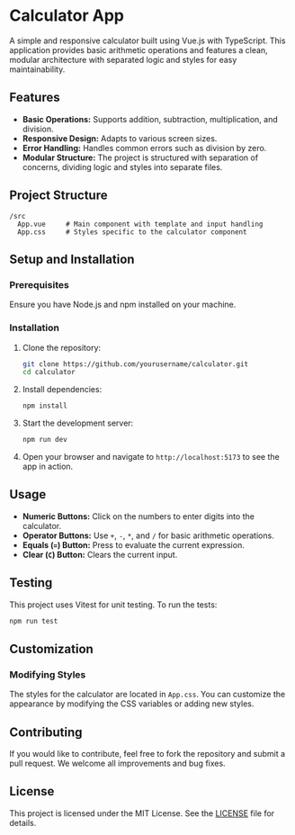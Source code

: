 # Calculator App

A simple and responsive calculator built using Vue.js with TypeScript. This application provides basic arithmetic operations and features a clean, modular architecture with separated logic and styles for easy maintainability.

## Features

- **Basic Operations:** Supports addition, subtraction, multiplication, and division.
- **Responsive Design:** Adapts to various screen sizes.
- **Error Handling:** Handles common errors such as division by zero.
- **Modular Structure:** The project is structured with separation of concerns, dividing logic and styles into separate files.

## Project Structure

```
/src
  App.vue     # Main component with template and input handling
  App.css     # Styles specific to the calculator component
```

## Setup and Installation

### Prerequisites

Ensure you have Node.js and npm installed on your machine.

### Installation

1. Clone the repository:

   ```bash
   git clone https://github.com/yourusername/calculator.git
   cd calculator
   ```

2. Install dependencies:

   ```bash
   npm install
   ```

3. Start the development server:

   ```bash
   npm run dev
   ```

4. Open your browser and navigate to `http://localhost:5173` to see the app in action.

## Usage

- **Numeric Buttons:** Click on the numbers to enter digits into the calculator.
- **Operator Buttons:** Use `+`, `-`, `*`, and `/` for basic arithmetic operations.
- **Equals (`=`) Button:** Press to evaluate the current expression.
- **Clear (`C`) Button:** Clears the current input.

## Testing

This project uses Vitest for unit testing. To run the tests:

```bash
npm run test
```

## Customization

### Modifying Styles

The styles for the calculator are located in `App.css`. You can customize the appearance by modifying the CSS variables or adding new styles.

## Contributing

If you would like to contribute, feel free to fork the repository and submit a pull request. We welcome all improvements and bug fixes.

## License

This project is licensed under the MIT License. See the [LICENSE](LICENSE) file for details.

